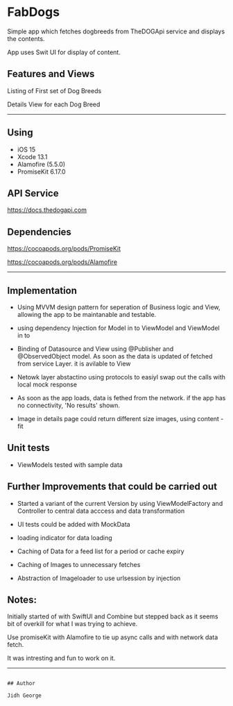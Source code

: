 # FabDogs

Simple app which fetches dogbreeds from TheDOGApi service and displays the contents.  


App uses Swit UI for display of content.


## Features and Views

Listing of First set of Dog Breeds

Details View for each Dog Breed


---



## Using

- iOS 15
- Xcode 13.1
- Alamofire (5.5.0)
- PromiseKit 6.17.0


## API Service

https://docs.thedogapi.com


## Dependencies
https://cocoapods.org/pods/PromiseKit

https://cocoapods.org/pods/Alamofire

---

## Implementation

- Using MVVM design pattern for seperation of Business logic and View, allowing the app to be maintanable and testable.
- using dependency Injection for Model in to ViewModel and ViewModel in to 
- Binding of Datasource and View using @Publisher and @ObservedObject model.  As soon as the data is updated of fetched from service Layer. it is avilable to View 
- Netowk layer abstactino using protocols to easiyl swap out the calls with local mock response
- As soon as the app loads, data is fethed from the network. if the app has no connectivity, 'No results' shown.
 
- Image in details page could return different size images, using content - fit 

## Unit tests
- ViewModels tested with sample data 


## Further Improvements that could be carried out

- Started a variant of the current Version by using ViewModelFactory and Controller to central data acccess and data transformation 


- UI tests could be added with MockData

- loading indicator for data loading
- Caching of Data for a feed list for a period or cache expiry
- Caching of Images to unnecessary fetches
- Abstraction of Imageloader to use urlsession by injection 


## Notes:
 
Initially started of with SwiftUI and Combine but stepped back as it seems bit of overkill for what I was trying to achieve.

Use promiseKit with Alamofire  to tie up async calls and with network data fetch.

It was intresting and fun to work on it.

---

```

## Author

Jidh George
